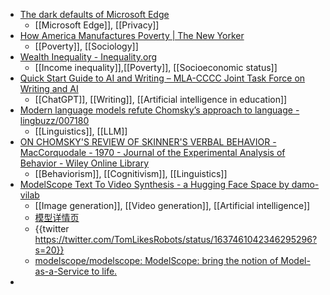 - [The dark defaults of Microsoft Edge](https://thomask.sdf.org/blog/2023/03/18/the-dark-defaults-of-microsoft-edge.html)
	- [[Microsoft Edge]], [[Privacy]]
- [How America Manufactures Poverty | The New Yorker](https://www.newyorker.com/magazine/2023/03/20/matthew-desmond-poverty-by-america-book-review)
	- [[Poverty]], [[Sociology]]
- [Wealth Inequality - Inequality.org](https://inequality.org/facts/wealth-inequality/)
	- [[Income inequality]],[[Poverty]], [[Socioeconomic status]]
- [Quick Start Guide to AI and Writing – MLA-CCCC Joint Task Force on Writing and AI](https://aiandwriting.hcommons.org/resources/)
	- [[ChatGPT]], [[Writing]], [[Artificial intelligence in education]]
- [Modern language models refute Chomsky’s approach to language - lingbuzz/007180](https://lingbuzz.net/lingbuzz/007180)
	- [[Linguistics]], [[LLM]]
- [ON CHOMSKY'S REVIEW OF SKINNER'S VERBAL BEHAVIOR - MacCorquodale - 1970 - Journal of the Experimental Analysis of Behavior - Wiley Online Library](https://onlinelibrary.wiley.com/doi/abs/10.1901/jeab.1970.13-83)
	- [[Behaviorism]], [[Cognitivism]], [[Linguistics]]
- [ModelScope Text To Video Synthesis - a Hugging Face Space by damo-vilab](https://huggingface.co/spaces/damo-vilab/modelscope-text-to-video-synthesis)
	- [[Image generation]], [[Video generation]], [[Artificial intelligence]]
	- [模型详情页](https://modelscope.cn/models/damo/text-to-video-synthesis/summary)
	- {{twitter https://twitter.com/TomLikesRobots/status/1637461042346295296?s=20}}
	- [modelscope/modelscope: ModelScope: bring the notion of Model-as-a-Service to life.](https://github.com/modelscope/modelscope)
-